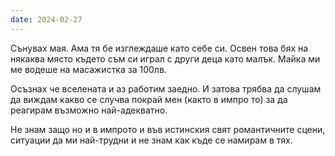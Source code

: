 ```yaml
---
date: 2024-02-27
---
```


Сънувах мая. Ама тя бе изглеждаше като себе си. Освен това бях на някаква място където съм си играл с други деца като малък. Майка ми ме водеше на масажистка за 100лв. 

Осъзнах че вселената и аз работим заедно. И затова трябва да слушам да виждам какво се случва покрай мен (както в импро то) за да реагирам възможно най-адекватно. 

Не знам защо но и в импрото и във истинския свят романтичните сцени, ситуации да ми най-трудни и не знам как къде се намирам в тях. 